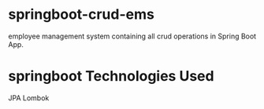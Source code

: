 # springboot-crud-ems
employee management system containing all crud operations in Spring Boot App.

# springboot Technologies Used
JPA
Lombok
